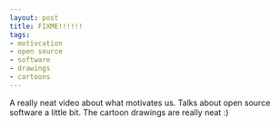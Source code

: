 ```yaml
---
layout: post
title: FIXME!!!!!!
tags:
- motivcation
- open source
- software
- drawings
- cartoons
---
```


A really neat video about what motivates us. Talks about open source software a
little bit. The cartoon drawings are really neat :)
